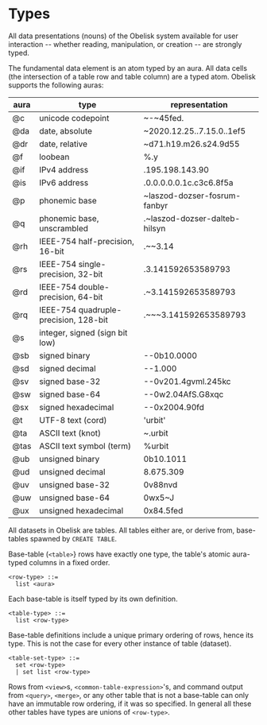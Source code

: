 # Types
All data presentations (nouns) of the Obelisk system available for user interaction -- whether reading, manipulation, or creation -- are strongly typed.

The fundamental data element is an atom typed by an aura. All data cells (the intersection of a table row and table column) are a typed atom. Obelisk supports the following auras:

|aura|type|representation|
|----|----|--------------|
|@c|unicode codepoint|~-~45fed.|
|@da|date, absolute|~2020.12.25..7.15.0..1ef5|
|@dr|date, relative|~d71.h19.m26.s24.9d55|
|@f|loobean|%.y|
|@if|IPv4 address|.195.198.143.90|
|@is|IPv6 address|.0.0.0.0.0.1c.c3c6.8f5a|
|@p|phonemic base|~laszod-dozser-fosrum-fanbyr|
|@q|phonemic base, unscrambled|.~laszod-dozser-dalteb-hilsyn|
|@rh|IEEE-754 half-precision, 16-bit|.~~3.14|
|@rs|IEEE-754 single-precision, 32-bit|.3.141592653589793|
|@rd|IEEE-754 double-precision, 64-bit|.~3.141592653589793|
|@rq|IEEE-754 quadruple-precision, 128-bit|.~~~3.141592653589793|
|@s|integer, signed (sign bit low)||
|@sb|signed binary|--0b10.0000|
|@sd|signed decimal|--1.000|
|@sv|signed base-32|--0v201.4gvml.245kc|
|@sw|signed base-64|--0w2.04AfS.G8xqc|
|@sx|signed hexadecimal|--0x2004.90fd|
|@t|UTF-8 text (cord)|'urbit'|
|@ta|ASCII text (knot)|~.urbit|
|@tas|ASCII text symbol (term)|%urbit|
|@ub|unsigned binary|0b10.1011|
|@ud|unsigned decimal|8.675.309|
|@uv|unsigned base-32|0v88nvd|
|@uw|unsigned base-64|0wx5~J|
|@ux|unsigned hexadecimal|0x84.5fed|

All datasets in Obelisk are tables. All tables either are, or derive from, base-tables spawned by `CREATE TABLE`. 

Base-table (`<table>`} rows have exactly one type, the table's atomic aura-typed columns in a fixed order.
```
<row-type> ::= 
  list <aura>
```
Each base-table is itself typed by its own definition.
```
<table-type> ::= 
  list <row-type>
```
Base-table definitions include a unique primary ordering of rows, hence its type. This is not the case for every other instance of table (dataset).
```
<table-set-type> ::= 
  set <row-type>
  | set list <row-type>
```
Rows from `<view>`s, `<common-table-expression>`'s, and command output from `<query>`, `<merge>`, or any other table that is not a base-table can only have an immutable row ordering, if it was so specified. In general all these other tables have types are unions of `<row-type>`.
```


